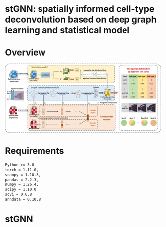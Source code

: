 # stGNN: spatially informed cell-type deconvolution based on deep graph learning and statistical model

Overview
===
![Image text](https://github.com/LiangSDNULab/stGNN/blob/main/stGNN.png)


Requirements
===
```
Python >= 3.8
torch = 1.11.0,
scanpy = 1.10.3,
pandas = 2.2.3,
numpy = 1.26.4,
scipy = 1.10.0
scvi = 0.6.8
anndata = 0.10.8
```
# stGNN
